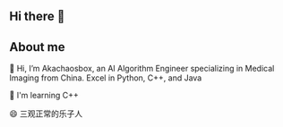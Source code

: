 ## Hi there 👋

<!--
**akachammile/akachammile** is a ✨ _special_ ✨ repository because its `README.md` (this file) appears on your GitHub profile.

Here are some ideas to get you started:

- 🔭 I’m currently working on ...
- 🌱 I’m currently learning ...
- 👯 I’m looking to collaborate on ...
- 🤔 I’m looking for help with ...
- 💬 Ask me about ...
- 📫 How to reach me: ...
- 😄 Pronouns: ...
- ⚡ Fun fact: ...
-->
## About me

🔭 Hi, I’m Akachaosbox, an AI Algorithm Engineer specializing in Medical Imaging from China. Excel in Python, C++, and Java

🌱 I'm learning C++ 

😄 三观正常的乐子人

